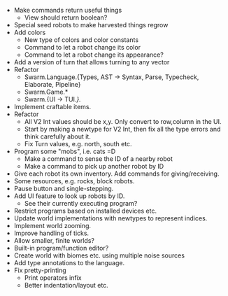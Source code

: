 - Make commands return useful things
    - View should return boolean?
- Special seed robots to make harvested things regrow
- Add colors
    - New type of colors and color constants
    - Command to let a robot change its color
    - Command to let a robot change its appearance?
- Add a version of turn that allows turning to any vector
- Refactor
    - Swarm.Language.{Types, AST -> Syntax, Parse, Typecheck,
      Elaborate, Pipeline}
    - Swarm.Game.*
    - Swarm.{UI -> TUI.*}.*
- Implement craftable items.
- Refactor
    - All V2 Int values should be x,y.  Only convert to row,column in
      the UI.
    - Start by making a newtype for V2 Int, then fix all the type
      errors and think carefully about it.
    - Fix Turn values, e.g. north, south etc.
- Program some "mobs", i.e. cats =D
    - Make a command to sense the ID of a nearby robot
    - Make a command to pick up another robot by ID
- Give each robot its own inventory.  Add commands for giving/receiving.
- Some resources, e.g. rocks, block robots.
- Pause button and single-stepping.
- Add UI feature to look up robots by ID.
    - See their currently executing program?
- Restrict programs based on installed devices etc.
- Update world implementations with newtypes to represent indices.
- Implement world zooming.
- Improve handling of ticks.
- Allow smaller, finite worlds?
- Built-in program/function editor?
- Create world with biomes etc. using multiple noise sources
- Add type annotations to the language.
- Fix pretty-printing
  - Print operators infix
  - Better indentation/layout etc.
